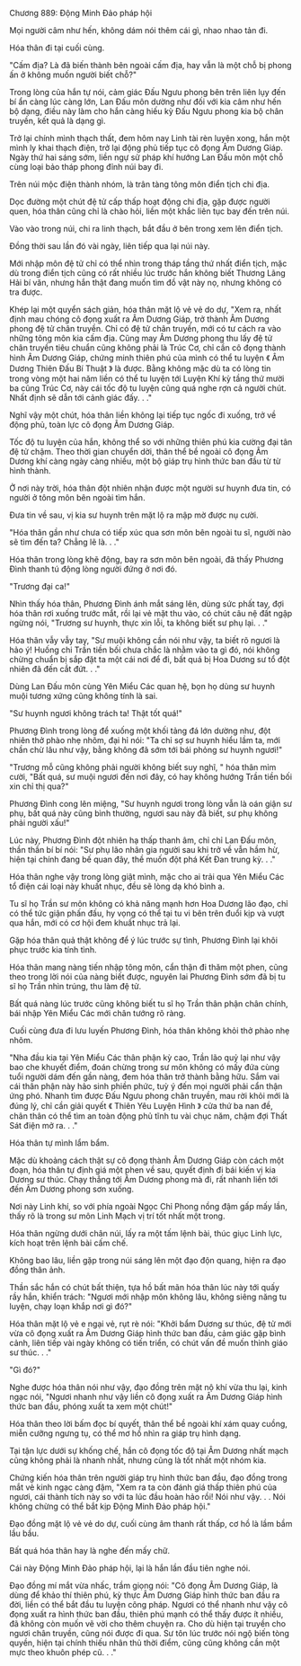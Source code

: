 




Chương 889: Động Minh Đảo pháp hội


Mọi người câm như hến, không dám nói thêm cái gì, nhao nhao tản đi.

Hóa thân đi tại cuối cùng.

"Cấm địa? Là đã biến thành bên ngoài cấm địa, hay vẫn là một chỗ bị phong ấn ở không muốn người biết chỗ?"

Trong lòng của hắn tự nói, cảm giác Đấu Ngưu phong bên trên liên lụy đến bí ẩn càng lúc càng lớn, Lan Đấu môn dường như đối với kia câm như hến bộ dạng, điều này làm cho hắn càng hiếu kỳ Đấu Ngưu phong kia bộ chân truyền, kết quả là dạng gì.

Trở lại chính mình thạch thất, đem hôm nay Linh tài rèn luyện xong, hắn một mình ly khai thạch điện, trở lại động phủ tiếp tục cô đọng Âm Dương Giáp. Ngày thứ hai sáng sớm, liền ngự sử pháp khí hướng Lan Đấu môn một chỗ cùng loại bảo tháp phong đỉnh núi bay đi.

Trên núi mộc điện thành nhóm, là trân tàng tông môn điển tịch chi địa.

Dọc đường một chút đệ tử cấp thấp hoạt động chi địa, gặp được người quen, hóa thân cũng chỉ là chào hỏi, liền một khắc liên tục bay đến trên núi.

Vào vào trong núi, chi ra linh thạch, bắt đầu ở bên trong xem lên điển tịch.

Đồng thời sau lần đó vài ngày, liên tiếp qua lại núi này.

Mới nhập môn đệ tử chỉ có thể nhìn trong tháp tầng thứ nhất điển tịch, mặc dù trong điển tịch cũng có rất nhiều lúc trước hắn không biết Thương Lãng Hải bí văn, nhưng hắn thật đang muốn tìm đồ vật này nọ, nhưng không có tra được.

Khép lại một quyển sách giản, hóa thân mặt lộ vẻ vẻ do dự, "Xem ra, nhất định mau chóng cô đọng xuất ra Âm Dương Giáp, trở thành Âm Dương phong đệ tử chân truyền. Chỉ có đệ tử chân truyền, mới có tư cách ra vào những tông môn kia cấm địa. Cũng may Âm Dương phong thu lấy đệ tử chân truyền tiêu chuẩn cũng không phải là Trúc Cơ, chỉ cần cô đọng thành hình Âm Dương Giáp, chứng minh thiên phú của mình có thể tu luyện 《 Âm Dương Thiên Đấu Bí Thuật 》 là được. Bằng không mặc dù ta có lòng tin trong vòng một hai năm liền có thể tu luyện tới Luyện Khí kỳ tầng thứ mười ba cũng Trúc Cơ, này cái tốc độ tu luyện cũng quá nghe rợn cả người chút. Nhất định sẽ dẫn tới cảnh giác đấy. . ."

Nghĩ vậy một chút, hóa thân liền không lại tiếp tục ngốc đi xuống, trở về động phủ, toàn lực cô đọng Âm Dương Giáp.

Tốc độ tu luyện của hắn, không thể so với những thiên phú kia cường đại tân đệ tử chậm. Theo thời gian chuyển dời, thân thể bề ngoài cô đọng Âm Dương khí càng ngày càng nhiều, một bộ giáp trụ hình thức ban đầu từ từ hình thành.

Ở nơi này trời, hóa thân đột nhiên nhận được một người sư huynh đưa tin, có người ở tông môn bên ngoài tìm hắn.

Đưa tin về sau, vị kia sư huynh trên mặt lộ ra mập mờ được nụ cười.

"Hóa thân gần như chưa có tiếp xúc qua sơn môn bên ngoài tu sĩ, người nào sẽ tìm đến ta? Chẳng lẽ là. . ."

Hóa thân trong lòng khẽ động, bay ra sơn môn bên ngoài, đã thấy Phương Đình thanh tú động lòng người đứng ở nơi đó.

"Trương đại ca!"

Nhìn thấy hóa thân, Phương Đình ánh mắt sáng lên, dùng sức phất tay, đợi hóa thân rơi xuống trước mắt, rồi lại vẻ mặt thu vào, có chút câu nệ đất ngập ngừng nói, "Trương sư huynh, thực xin lỗi, ta không biết sư phụ lại. . ."

Hóa thân vẫy vẫy tay, "Sư muội không cần nói như vậy, ta biết rõ ngươi là hảo ý! Huống chi Trần tiền bối chưa chắc là nhằm vào ta gì đó, nói không chừng chuẩn bị sắp đặt ta một cái nơi để đi, bất quá bị Hoa Dương sư tổ đột nhiên đã đến cắt đứt. . ."

Dùng Lan Đấu môn cùng Yên Miểu Các quan hệ, bọn họ dùng sư huynh muội tương xứng cũng không tính là sai.

"Sư huynh ngươi không trách ta! Thật tốt quá!"

Phương Đình trong lòng để xuống một khối tảng đá lớn dường như, đột nhiên thở phào nhẹ nhõm, đại hỉ nói: "Ta chỉ sợ sư huynh hiểu lầm ta, mới chần chừ lâu như vậy, bằng không đã sớm tới bái phỏng sư huynh ngươi!"

"Trương mỗ cũng không phải người không biết suy nghĩ, " hóa thân mỉm cười, "Bất quá, sư muội ngươi đến nơi đây, có hay không hướng Trần tiền bối xin chỉ thị qua?"

Phương Đình cong lên miệng, "Sư huynh ngươi trong lòng vẫn là oán giận sư phụ, bất quá này cũng bình thường, ngươi sau này đã biết, sư phụ không phải người xấu!"

Lúc này, Phương Đình đột nhiên hạ thấp thanh âm, chỉ chỉ Lan Đấu môn, thần thần bí bí nói: "Sư phụ lão nhân gia người sau khi trở về vẫn hầm hừ, hiện tại chính đang bế quan đây, thề muốn đột phá Kết Đan trung kỳ. . ."

Hóa thân nghe vậy trong lòng giật mình, mặc cho ai trải qua Yên Miểu Các tổ điện cái loại này khuất nhục, đều sẽ lòng dạ khó bình a.

Tu sĩ họ Trần sư môn không có khả năng mạnh hơn Hoa Dương lão đạo, chỉ có thể tức giận phấn đấu, hy vọng có thể tại tu vi bên trên đuổi kịp và vượt qua hắn, mới có cơ hội đem khuất nhục trả lại.

Gặp hóa thân quả thật không để ý lúc trước sự tình, Phương Đình lại khôi phục trước kia tính tình.

Hóa thân mang nàng tiến nhập tông môn, cẩn thận đi thăm một phen, cũng theo trong lời nói của nàng biết được, nguyên lai Phương Đình sớm đã bị tu sĩ họ Trần nhìn trúng, thu làm đệ tử.

Bất quá nàng lúc trước cũng không biết tu sĩ họ Trần thân phận chân chính, bái nhập Yên Miểu Các mới chân tướng rõ ràng.

Cuối cùng đưa đi lưu luyến Phương Đình, hóa thân không khỏi thở phào nhẹ nhõm.

"Nha đầu kia tại Yên Miểu Các thân phận kỳ cao, Trần lão quỷ lại như vậy bao che khuyết điểm, đoán chừng trong sư môn không có mấy đứa cùng tuổi người dám đến gần nàng, đem hóa thân trở thành bằng hữu. Sắm vai cái thân phận này hảo sinh phiền phức, tuỳ ý đến mọi người phải cẩn thận ứng phó. Nhanh tìm được Đấu Ngưu phong chân truyền, mau rời khỏi mới là đúng lý, chỉ cần giải quyết 《 Thiên Yêu Luyện Hình 》 cửa thứ ba nan đề, chân thân có thể tìm an toàn động phủ tĩnh tu vài chục năm, chậm đợi Thất Sát điện mở ra. . ."

Hóa thân tự mình lẩm bẩm.

Mặc dù khoảng cách thật sự cô đọng thành Âm Dương Giáp còn cách một đoạn, hóa thân tự định giá một phen về sau, quyết định đi bái kiến vị kia Dương sư thúc. Chạy thẳng tới Âm Dương phong mà đi, rất nhanh liền tới đến Âm Dương phong sơn xuống.

Nơi này Linh khí, so với phía ngoài Ngọc Chỉ Phong nồng đậm gấp mấy lần, thấy rõ là trong sư môn Linh Mạch vị trí tốt nhất một trong.

Hóa thân ngừng dưới chân núi, lấy ra một tấm lệnh bài, thúc giục Linh lực, kích hoạt trên lệnh bài cấm chế.

Không bao lâu, liền gặp trong núi sáng lên một đạo độn quang, hiện ra đạo đồng thân ảnh.

Thần sắc hắn có chút bất thiện, tựa hồ bất mãn hóa thân lúc này tới quấy rầy hắn, khiển trách: "Ngươi mới nhập môn không lâu, không siêng năng tu luyện, chạy loạn khắp nơi gì đó?"

Hóa thân mặt lộ vẻ e ngại vẻ, rụt rè nói: "Khởi bẩm Dương sư thúc, đệ tử mới vừa cô đọng xuất ra Âm Dương Giáp hình thức ban đầu, cảm giác gặp bình cảnh, liên tiếp vài ngày không có tiến triển, có chút vấn đề muốn thỉnh giáo sư thúc. . ."

"Gì đó?"

Nghe được hóa thân nói như vậy, đạo đồng trên mặt nộ khí vừa thu lại, kinh ngạc nói, "Ngươi nhanh như vậy liền cô đọng xuất ra Âm Dương Giáp hình thức ban đầu, phóng xuất ta xem một chút!"

Hóa thân theo lời bấm đọc bí quyết, thân thể bề ngoài khí xám quay cuồng, miễn cưỡng ngưng tụ, có thể mơ hồ nhìn ra giáp trụ hình dạng.

Tại tận lực dưới sự khống chế, hắn cô đọng tốc độ tại Âm Dương nhất mạch cũng không phải là nhanh nhất, nhưng cũng là tốt nhất một nhóm kia.

Chứng kiến hóa thân trên người giáp trụ hình thức ban đầu, đạo đồng trong mắt vẻ kinh ngạc càng đậm, "Xem ra ta còn đánh giá thấp thiên phú của ngươi, cái thành tích này so với ta lúc đầu hoàn hảo rồi! Nói như vậy. . . Nói không chừng có thể bắt kịp Động Minh Đảo pháp hội."

Đạo đồng mặt lộ vẻ vẻ do dự, cuối cùng âm thanh rất thấp, cơ hồ là lầm bầm lầu bầu.

Bất quá hóa thân hay là nghe đến mấy chữ.

Cái này Động Minh Đảo pháp hội, lại là hắn lần đầu tiên nghe nói.

Đạo đồng mí mắt vừa nhấc, trầm giọng nói: "Cô đọng Âm Dương Giáp, là dùng để khảo thí thiên phú, kỳ thực Âm Dương Giáp hình thức ban đầu ra đời, liền có thể bắt đầu tu luyện công pháp. Ngươi có thể nhanh như vậy cô đọng xuất ra hình thức ban đầu, thiên phú mạnh có thể thấy được ít nhiều, đã không còn muốn vẽ vời cho thêm chuyện ra. Cho dù hiện tại truyền cho ngươi chân truyền, cũng nói được đi qua. Sư tôn lúc trước nói ngộ biến tòng quyền, hiện tại chính thiếu nhân thủ thời điểm, cũng cũng không cần một mực theo khuôn phép cũ. . ."




